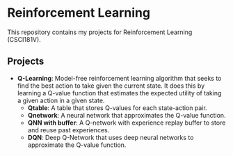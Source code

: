 # Reinforcement Learning

This repository contains my projects for Reinforcement Learning (CSCI181V).

## Projects

- **Q-Learning**: Model-free reinforcement learning algorithm that seeks to find the best action to take given the current state. It does this by learning a Q-value function that estimates the expected utility of taking a given action in a given state.
  - **Qtable**: A table that stores Q-values for each state-action pair.
  - **Qnetwork**: A neural network that approximates the Q-value function.
  - **QNN with buffer**: A Q-network with experience replay buffer to store and reuse past experiences.
  - **DQN**: Deep Q-Network that uses deep neural networks to approximate the Q-value function.


